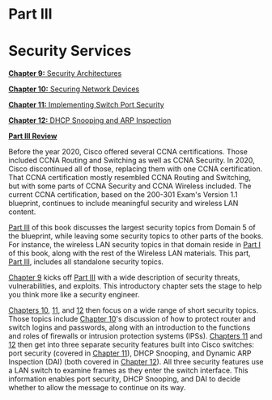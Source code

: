# Part III


# Security Services

[**Chapter 9:** Security Architectures](vol2_ch09.md#ch09)

[**Chapter 10:** Securing Network Devices](vol2_ch10.md#ch10)

[**Chapter 11:** Implementing Switch Port Security](vol2_ch11.md#ch11)

[**Chapter 12:** DHCP Snooping and ARP Inspection](vol2_ch12.md#ch12)

[**Part III Review**](vol2_part-p03.md#part-p03)

Before the year 2020, Cisco offered several CCNA certifications. Those included CCNA Routing and Switching as well as CCNA Security. In 2020, Cisco discontinued all of those, replacing them with one CCNA certification. That CCNA certification mostly resembled CCNA Routing and Switching, but with some parts of CCNA Security and CCNA Wireless included. The current CCNA certification, based on the 200-301 Exam's Version 1.1 blueprint, continues to include meaningful security and wireless LAN content.

[Part III](vol2_part03.md#part03) of this book discusses the largest security topics from Domain 5 of the blueprint, while leaving some security topics to other parts of the books. For instance, the wireless LAN security topics in that domain reside in [Part I](vol2_part01.md#part01) of this book, along with the rest of the Wireless LAN materials. This part, [Part III](vol2_part03.md#part03), includes all standalone security topics.

[Chapter 9](vol2_ch09.md#ch09) kicks off [Part III](vol2_part03.md#part03) with a wide description of security threats, vulnerabilities, and exploits. This introductory chapter sets the stage to help you think more like a security engineer.

[Chapters 10](vol2_ch10.md#ch10), [11](vol2_ch11.md#ch11), and [12](vol2_ch12.md#ch12) then focus on a wide range of short security topics. Those topics include [Chapter 10](vol2_ch10.md#ch10)'s discussion of how to protect router and switch logins and passwords, along with an introduction to the functions and roles of firewalls or intrusion protection systems (IPSs). [Chapters 11](vol2_ch11.md#ch11) and [12](vol2_ch12.md#ch12) then get into three separate security features built into Cisco switches: port security (covered in [Chapter 11](vol2_ch11.md#ch11)), DHCP Snooping, and Dynamic ARP Inspection (DAI) (both covered in [Chapter 12](vol2_ch12.md#ch12)). All three security features use a LAN switch to examine frames as they enter the switch interface. This information enables port security, DHCP Snooping, and DAI to decide whether to allow the message to continue on its way.